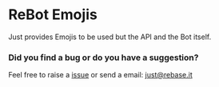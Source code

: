 # ReBot Emojis

Just provides Emojis to be used but the API and the Bot itself.

### Did you find a bug or do you have a suggestion?
Feel free to raise a [issue](https://github.com/rebase-it/rebot/issues/new) or send a email: just@rebase.it